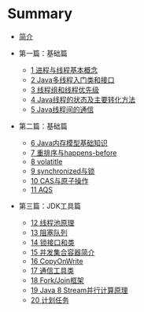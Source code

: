 # Summary

- [简介](README.md)

* 第一篇：基础篇
  * [1 进程与线程基本概念](./article/01/1.md)
  * [2 Java多线程入门类和接口](./article/01/2.md)
  * [3 线程组和线程优先级](./article/01/3.md)
  * [4 Java线程的状态及主要转化方法](./article/01/4.md)
  * [5 Java线程间的通信](./article/01/5.md)

* 第二篇：基础篇
  * [6 Java内存模型基础知识](./article/01/6.md)
  * [7 重排序与happens-before](./article/01/7.md)
  * [8 volatitle](./article/01/8.md)
  * [9 synchronized与锁](./article/01/9.md)
  * [10 CAS与原子操作](./article/01/10.md)
  * [11 AQS](./article/01/11.md)

* 第三篇：JDK工具篇
  * [12 线程池原理](./article/01/6.md)
  * [13 阻塞队列](./article/01/7.md)
  * [14 锁接口和类](./article/01/8.md)
  * [15 并发集合容器简介](./article/01/8.md)
  * [16 CopyOnWrite](./article/01/8.md)
  * [17 通信工具类](./article/01/9.md)
  * [18 Fork/Join框架](./article/01/10.md)
  * [19 Java 8 Stream并行计算原理](./article/01/11.md)
  * [20 计划任务](./article/01/11.md)